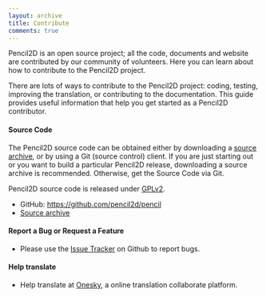 ```yaml
---
layout: archive
title: Contribute
comments: true
---
```


Pencil2D is an open source project; all the code, documents and website are contributed by our community of volunteers. Here you can learn about how to contribute to the Pencil2D project.

There are lots of ways to contribute to the Pencil2D project: coding, testing, improving the translation, or contributing to the documentation. This guide provides useful information that help you get started as a Pencil2D contributor.

#### Source Code

The Pencil2D source code can be obtained either by downloading a [source archive][1], or by using a Git (source control) client. If you are just starting out or you want to build a particular Pencil2D release, downloading a source archive is recommended. Otherwise, get the Source Code via Git.

Pencil2D source code is released under [GPLv2][2].

- GitHub: <https://github.com/pencil2d/pencil>
- [Source archive][1]

#### Report a Bug or Request a Feature

- Please use the [Issue Tracker][3] on Github to report bugs.

#### Help translate

- Help translate at [Onesky][4], a online translation collaborate platform.

[0]: https://github.com/pencil2d/pencil
[1]: https://github.com/pencil2d/pencil/archive/master.zip  "Source Archive"
[2]: http://www.gnu.org/licenses/old-licenses/gpl-2.0.html "GPLv2"
[3]: https://github.com/pencil2d/pencil/issues "Issue Tracker"
[4]: http://osjoq5e.oneskyapp.com/collaboration/ "OneSky"

